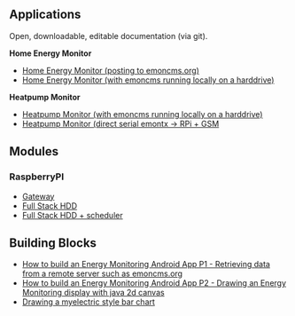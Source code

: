 ## Applications

Open, downloadable, editable documentation (via git).

**Home Energy Monitor**

* [Home Energy Monitor (posting to emoncms.org)](Applications/HomeEnergyMonitor/HomeEnergyMonitor.md)
* [Home Energy Monitor (with emoncms running locally on a harddrive)](Applications/HomeEnergyMonitorHDD/HomeEnergyMonitorHDD.md)

**Heatpump Monitor** 

* [Heatpump Monitor (with emoncms running locally on a harddrive)](Applications/HeatpumpMonitorHDD/HeatpumpMonitorHDD.md)
* [Heatpump Monitor (direct serial emontx -> RPi + GSM](Applications/HeatpumpMonitorSerialGSM/HeatpumpMonitorSerialGSM.md)

## Modules

### RaspberryPI

* [Gateway](Modules/RaspberryPI/Gateway/gateway.md)
* [Full Stack HDD](Modules/RaspberryPI/FullStackHDD/FullStackHDD.md)
* [Full Stack HDD + scheduler](Modules/RaspberryPI/FullStackHDDScheduler/FullStackHDDScheduler.md)

## Building Blocks

* [How to build an Energy Monitoring Android App P1 - Retrieving data from a remote server such as emoncms.org](BuildingBlocks/AndroidApp/AndroidAppPart1.md)
* [How to build an Energy Monitoring Android App P2 - Drawing an Energy Monitoring display with java 2d canvas](BuildingBlocks/AndroidApp/AndroidAppPart2.md)
* [Drawing a myelectric style bar chart](BuildingBlocks/DrawingABarChart/DrawingABarChart.md)
